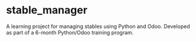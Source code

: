 # stable_manager
A learning project for managing stables using Python and Odoo. Developed as part of a 6-month Python/Odoo training program.
